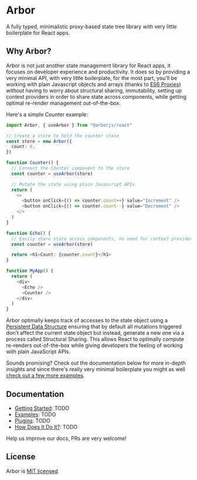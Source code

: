 # Arbor

A fully typed, minimalistic proxy-based state tree library with very little boilerplate for React apps.

## Why Arbor?

Arbor is not just another state management library for React apps, it focuses on developer experience and productivity. It does so by providing a very minimal API, with very little boilerplate, for the most part, you'll be working with plain Javascript objects and arrays (thanks to [ES6 Proxies](https://developer.mozilla.org/en-US/docs/Web/JavaScript/Reference/Global_Objects/Proxy)) without having to worry about structural sharing, immutability, setting up context providers in order to share state across components, while getting optimal re-render management out-of-the-box.

Here's a simple Counter example:

```ts
import Arbor, { useArbor } from "@arborjs/react"

// Create a store to hold the counter state
const store = new Arbor({
  count: 0,
})

function Counter() {
  // Connect the Counter component to the store
  const counter = useArbor(store)

  // Mutate the state using plain Javascript APIs
  return (
    <>
      <button onClick={() => counter.count++} value="Increment" />
      <button onClick={() => counter.count--} value="Decrement" />
    </>
  )
}

function Echo() {
  // Easily share state across components, no need for context providers!
  const counter = useArbor(store)

  return <h1>Count: {counter.count}</h1>
}

function MyApp() {
  return (
    <div>
      <Echo />
      <Counter />
    </div>
  )
}
```

Arbor optimally keeps track of accesses to the state object using a [Persistent Data Structure](https://en.wikipedia.org/wiki/Persistent_data_structure) ensuring that by default all mutations triggered don't affect the current state object but instead, generate a new one via a process called Structural Sharing. This allows React to optimally compute re-renders out-of-the-box while giving developers the feeling of working with plain JavaScript APIs.

Sounds promising? Check out the documentation below for more in-depth insights and since there's really very minimal boilerplate you might as well [check out a few more examples]().

## Documentation

- [Getting Started](): TODO
- [Examples](): TODO
- [Plugins](): TODO
- [How Does It Do It?](): TODO

Help us improve our docs, PRs are very welcome!

## License

Arbor is [MIT licensed](./LICENSE).
